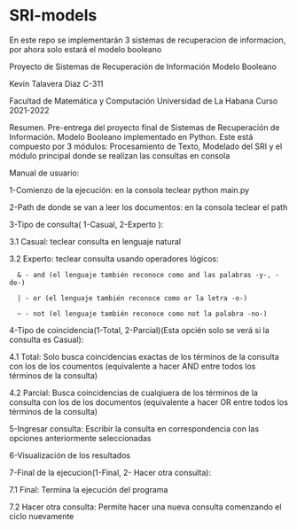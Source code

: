 # SRI-models
En este repo se implementarán 3 sistemas de recuperacion de informacion, por ahora solo estará el modelo booleano

Proyecto de Sistemas de Recuperación de Información
Modelo Booleano

Kevin Talavera Diaz C-311

Facultad de Matemática y Computación
Universidad de La Habana
Curso 2021-2022

Resumen.  Pre-entrega del proyecto final de Sistemas de Recuperación de Información. Modelo Booleano implementado en Python. Este está compuesto por 3 módulos: Procesamiento de Texto, Modelado del SRI y el módulo principal donde se realizan las consultas en consola

Manual de usuario:

1-Comienzo de la ejecución: en la consola teclear python main.py


2-Path de donde se van a leer los documentos: en la consola teclear el path


3-Tipo de consulta( 1-Casual, 2-Experto ): 

  3.1 Casual: teclear consulta en lenguaje natural
  
  3.2 Experto: teclear consulta usando operadores lógicos:
  
      & - and (el lenguaje también reconoce como and las palabras -y-, -de-)
      
      | - or (el lenguaje también reconoce como or la letra -o-)
      
      ~ - not (el lenguaje también reconoce como not la palabra -no-)
      
      
4-Tipo de coincidencia(1-Total, 2-Parcial)(Esta opcién solo se verá si la consulta es Casual):
  
  4.1 Total: Solo busca coincidencias exactas de los términos de la consulta con los de los coumentos (equivalente a hacer AND entre todos los términos de la consulta)
  
  4.2 Parcial: Busca coincidencias de cualqiuera de los términos de la consulta con los de los documentos (equivalente a hacer OR entre todos los términos de la         consulta)


5-Ingresar consulta: Escribir la consulta en correspondencia con las opciones anteriormente seleccionadas


6-Visualización de los resultados


7-Final de la ejecucion(1-Final, 2- Hacer otra consulta):
  
  7.1 Final: Termina la ejecución del programa
  
  7.2 Hacer otra consulta: Permite hacer una nueva consulta comenzando el ciclo nuevamente
